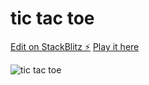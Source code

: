 # tic tac toe

[Edit on StackBlitz ⚡️](https://stackblitz.com/edit/react-nlejne)
[Play it here](https://react-nlejne.stackblitz.io)

![tic tac toe]()